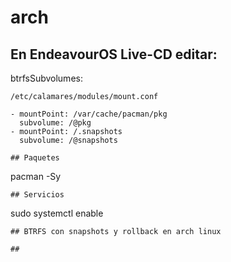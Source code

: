 # arch

## En EndeavourOS Live-CD editar:
btrfsSubvolumes:
```
/etc/calamares/modules/mount.conf
```
    - mountPoint: /var/cache/pacman/pkg
      subvolume: /@pkg
    - mountPoint: /.snapshots
      subvolume: /@snapshots
```
## Paquetes
```
pacman -Sy 
```
## Servicios
```
 sudo systemctl enable 
```
## BTRFS con snapshots y rollback en arch linux
```
 
```
## 
```
 
```
